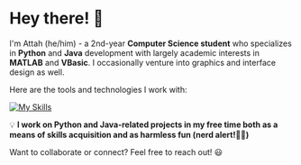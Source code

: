 # Hey there! 👋

I'm Attah (he/him) - a 2nd-year **Computer Science student** who specializes in **Python** and **Java** development with largely academic interests in **MATLAB** and **VBasic**. I occasionally venture into graphics and interface design as well. 

Here are the tools and technologies I work with:  

[![My Skills](https://skillicons.dev/icons?i=python,flask,java,postgresql,mysql,matlab,vscode,pycharm,intellij)](https://skillicons.dev)


💡 **I work on Python and Java-related projects in my free time both as a means of skills acquisition and as harmless fun (nerd alert!🚨🤓)** 

Want to collaborate or connect? Feel free to reach out! 😃  
